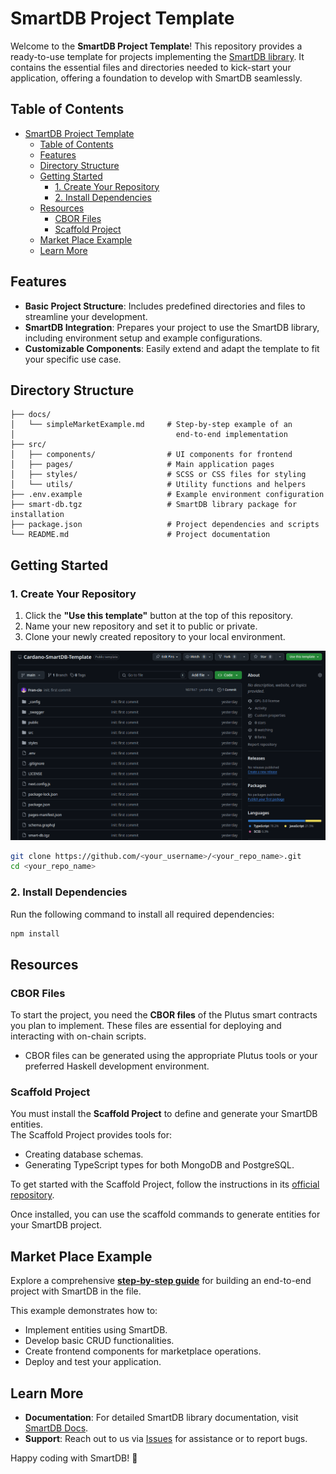 # SmartDB Project Template

Welcome to the **SmartDB Project Template**! This repository provides a ready-to-use template for projects implementing the [SmartDB library](https://protofire-docs.gitbook.io/smartdb). It contains the essential files and directories needed to kick-start your application, offering a foundation to develop with SmartDB seamlessly.

## Table of Contents
- [SmartDB Project Template](#smartdb-project-template)
  - [Table of Contents](#table-of-contents)
  - [Features](#features)
  - [Directory Structure](#directory-structure)
  - [Getting Started](#getting-started)
    - [1. Create Your Repository](#1-create-your-repository)
    - [2. Install Dependencies](#2-install-dependencies)
  - [Resources](#resources)
    - [CBOR Files](#cbor-files)
    - [Scaffold Project](#scaffold-project)
  - [Market Place Example](#market-place-example)
  - [Learn More](#learn-more)


## Features

- **Basic Project Structure**: Includes predefined directories and files to streamline your development.
- **SmartDB Integration**: Prepares your project to use the SmartDB library, including environment setup and example configurations.
- **Customizable Components**: Easily extend and adapt the template to fit your specific use case.


## Directory Structure

```plaintext
├── docs/
│   └── simpleMarketExample.md     # Step-by-step example of an 
│                                    end-to-end implementation
├── src/
│   ├── components/                # UI components for frontend
│   ├── pages/                     # Main application pages
│   ├── styles/                    # SCSS or CSS files for styling
│   └── utils/                     # Utility functions and helpers
├── .env.example                   # Example environment configuration
├── smart-db.tgz                   # SmartDB library package for installation
├── package.json                   # Project dependencies and scripts
└── README.md                      # Project documentation
```

## Getting Started

### 1. Create Your Repository

1. Click the **"Use this template"** button at the top of this repository.  
2. Name your new repository and set it to public or private.  
3. Clone your newly created repository to your local environment.

![Use Template](.media/create_template.gif)

```bash
git clone https://github.com/<your_username>/<your_repo_name>.git
cd <your_repo_name>
```

### 2. Install Dependencies

Run the following command to install all required dependencies:

```bash
npm install
```

## Resources

### CBOR Files

To start the project, you need the **CBOR files** of the Plutus smart contracts you plan to implement. These files are essential for deploying and interacting with on-chain scripts.  
- CBOR files can be generated using the appropriate Plutus tools or your preferred Haskell development environment.  


### Scaffold Project

You must install the **Scaffold Project** to define and generate your SmartDB entities.  
The Scaffold Project provides tools for:  
- Creating database schemas.  
- Generating TypeScript types for both MongoDB and PostgreSQL.

To get started with the Scaffold Project, follow the instructions in its [official repository](https://github.com/protofire/Cardano-SmartDB-Scaffold/tree/main?tab=readme-ov-file#introduction).  

Once installed, you can use the scaffold commands to generate entities for your SmartDB project.
## Market Place Example

Explore a comprehensive [**step-by-step guide**](./docs/simpleMarketExample.md) for building an end-to-end project with SmartDB in the file.

This example demonstrates how to:
- Implement entities using SmartDB.
- Develop basic CRUD functionalities.
- Create frontend components for marketplace operations.
- Deploy and test your application.

## Learn More

- **Documentation**: For detailed SmartDB library documentation, visit [SmartDB Docs](https://protofire-docs.gitbook.io/smartdb).
- **Support**: Reach out to us via [Issues](https://github.com/your-organization/smartdb-project-template/issues) for assistance or to report bugs.

Happy coding with SmartDB! 🎉
